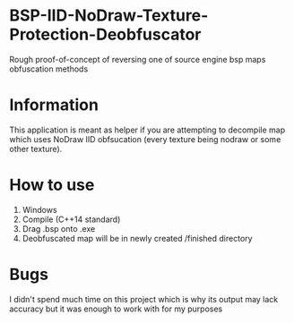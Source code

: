 # BSP-IID-NoDraw-Texture-Protection-Deobfuscator
Rough proof-of-concept of reversing one of source engine bsp maps obfuscation methods

# Information
This application is meant as helper if you are attempting to decompile map which uses NoDraw IID obfsucation (every texture being nodraw or some other texture).

# How to use
1. Windows
2. Compile (C++14 standard)
3. Drag .bsp onto .exe
4. Deobfuscated map will be in newly created /finished directory

# Bugs
I didn't spend much time on this project which is why its output may lack accuracy but it was enough to work with for my purposes

